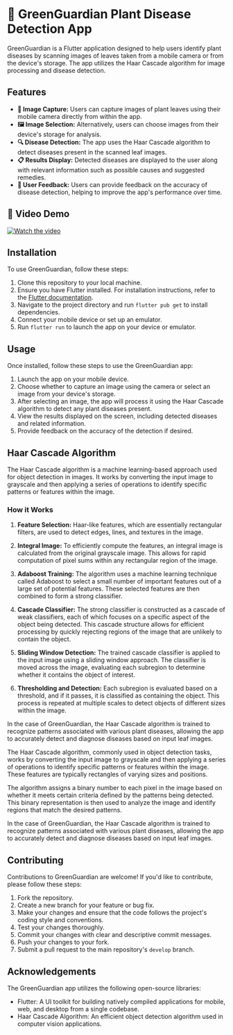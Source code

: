 # 🌿 GreenGuardian Plant Disease Detection App

GreenGuardian is a Flutter application designed to help users identify plant diseases by scanning images of leaves taken from a mobile camera or from the device's storage. The app utilizes the Haar Cascade algorithm for image processing and disease detection.

## Features

- **📸 Image Capture:** Users can capture images of plant leaves using their mobile camera directly from within the app.
- **🖼️ Image Selection:** Alternatively, users can choose images from their device's storage for analysis.
- **🔍 Disease Detection:** The app uses the Haar Cascade algorithm to detect diseases present in the scanned leaf images.
- **📋 Results Display:** Detected diseases are displayed to the user along with relevant information such as possible causes and suggested remedies.
- **📢 User Feedback:** Users can provide feedback on the accuracy of disease detection, helping to improve the app's performance over time.

## 🎥 Video Demo
[![Watch the video](https://raw.githubusercontent.com/username/repository/branch/path/to/thumbnail.jpg)](https://github.com/kaustubhr7/GreenGuardian-Plant_Disease_Doctor/blob/ccfe570c8cd62b440e4221170a2b531bbcf09f02/Demo/Plant%20Diease%20Detection%20DEMO%20Video%20(with%20Code).mkv)

## Installation

To use GreenGuardian, follow these steps:

1. Clone this repository to your local machine.
2. Ensure you have Flutter installed. For installation instructions, refer to the [Flutter documentation](https://flutter.dev/docs/get-started/install).
3. Navigate to the project directory and run `flutter pub get` to install dependencies.
4. Connect your mobile device or set up an emulator.
5. Run `flutter run` to launch the app on your device or emulator.

## Usage

Once installed, follow these steps to use the GreenGuardian app:

1. Launch the app on your mobile device.
2. Choose whether to capture an image using the camera or select an image from your device's storage.
3. After selecting an image, the app will process it using the Haar Cascade algorithm to detect any plant diseases present.
4. View the results displayed on the screen, including detected diseases and related information.
5. Provide feedback on the accuracy of the detection if desired.

## Haar Cascade Algorithm

The Haar Cascade algorithm is a machine learning-based approach used for object detection in images. It works by converting the input image to grayscale and then applying a series of operations to identify specific patterns or features within the image.

### How it Works

1. **Feature Selection:** Haar-like features, which are essentially rectangular filters, are used to detect edges, lines, and textures in the image.

2. **Integral Image:** To efficiently compute the features, an integral image is calculated from the original grayscale image. This allows for rapid computation of pixel sums within any rectangular region of the image.

3. **Adaboost Training:** The algorithm uses a machine learning technique called Adaboost to select a small number of important features out of a large set of potential features. These selected features are then combined to form a strong classifier.

4. **Cascade Classifier:** The strong classifier is constructed as a cascade of weak classifiers, each of which focuses on a specific aspect of the object being detected. This cascade structure allows for efficient processing by quickly rejecting regions of the image that are unlikely to contain the object.

5. **Sliding Window Detection:** The trained cascade classifier is applied to the input image using a sliding window approach. The classifier is moved across the image, evaluating each subregion to determine whether it contains the object of interest.

6. **Thresholding and Detection:** Each subregion is evaluated based on a threshold, and if it passes, it is classified as containing the object. This process is repeated at multiple scales to detect objects of different sizes within the image.

In the case of GreenGuardian, the Haar Cascade algorithm is trained to recognize patterns associated with various plant diseases, allowing the app to accurately detect and diagnose diseases based on input leaf images.

The Haar Cascade algorithm, commonly used in object detection tasks, works by converting the input image to grayscale and then applying a series of operations to identify specific patterns or features within the image. These features are typically rectangles of varying sizes and positions.

The algorithm assigns a binary number to each pixel in the image based on whether it meets certain criteria defined by the patterns being detected. This binary representation is then used to analyze the image and identify regions that match the desired patterns.

In the case of GreenGuardian, the Haar Cascade algorithm is trained to recognize patterns associated with various plant diseases, allowing the app to accurately detect and diagnose diseases based on input leaf images.





## Contributing

Contributions to GreenGuardian are welcome! If you'd like to contribute, please follow these steps:

1. Fork the repository.
2. Create a new branch for your feature or bug fix.
3. Make your changes and ensure that the code follows the project's coding style and conventions.
4. Test your changes thoroughly.
5. Commit your changes with clear and descriptive commit messages.
6. Push your changes to your fork.
7. Submit a pull request to the main repository's `develop` branch.

## Acknowledgements

The GreenGuardian app utilizes the following open-source libraries:

- Flutter: A UI toolkit for building natively compiled applications for mobile, web, and desktop from a single codebase.
- Haar Cascade Algorithm: An efficient object detection algorithm used in computer vision applications.

